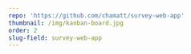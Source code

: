 ```yaml
---
repo: 'https://github.com/chamatt/survey-web-app'
thumbnail: /img/kanban-board.jpg
order: 2
slug-field: survey-web-app
---
```


